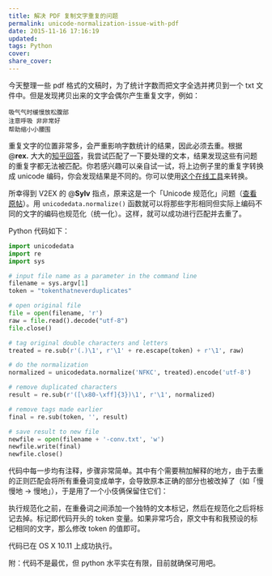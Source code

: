 ```yaml
---
title: 解决 PDF 复制文字重复的问题
permalink: unicode-normalization-issue-with-pdf
date: 2015-11-16 17:16:19
updated:
tags: Python
cover:
share_cover:
---
```


今天整理一些 pdf 格式的文稿时，为了统计字数而把文字全选并拷贝到一个 txt 文件中。但是发现拷贝出来的文字会偶尔产生重复文字，例如：

```
吸⽓气时缓慢放松腹部
注意呼吸 ⾮非常好
帮助缩⼩小腰围
```

重复文字的位置非常多，会严重影响字数统计的结果，因此必须去重。根据 @**rex.** 大大的[知乎回答](http://www.zhihu.com/question/20805225/answer/16273727)，我尝试匹配了一下要处理的文本，结果发现这些有问题的重复字都无法被匹配。你若感兴趣可以亲自试一试，将上边例子里的重复字转换成 unicode 编码，你会发现结果是不同的。你可以使用[这个在线工具](https://r12a.github.io/apps/conversion/)来转换。

所幸得到 V2EX 的 @**Sylv** 指点，原来这是一个「Unicode 规范化」问题（[查看原帖](https://www.v2ex.com/t/236498#r_2632245)）。用 `unicodedata.normalize()` 函数就可以将那些字形相同但实际上编码不同的文字的编码也规范化（统一化）。这样，就可以成功进行匹配并去重了。

Python 代码如下：

```python
import unicodedata
import re
import sys

# input file name as a parameter in the command line
filename = sys.argv[1]
token = "tokenthatneverduplicates"

# open original file
file = open(filename, 'r')
raw = file.read().decode("utf-8")
file.close()

# tag original double characters and letters
treated = re.sub(r'(.)\1', r'\1' + re.escape(token) + r'\1', raw)

# do the normalization
normalized = unicodedata.normalize('NFKC', treated).encode('utf-8')

# remove duplicated characters
result = re.sub(r'([\x80-\xff]{3})\1', r'\1', normalized)

# remove tags made earlier
final = re.sub(token, '', result)

# save result to new file
newfile = open(filename + '-conv.txt', 'w')
newfile.write(final)
newfile.close()
```

代码中每一步均有注释，步骤非常简单。其中有个需要稍加解释的地方，由于去重的正则匹配会将所有重叠词变成单字，会导致原本正确的部分也被改掉了（如「慢慢地 -> 慢地」），于是用了一个小伎俩保留住它们：

执行规范化之前，在重叠词之间添加一个独特的文本标记，然后在规范化之后将标记去掉。标记即代码开头的 token 变量。如果非常巧合，原文中有和我预设的标记相同的文字，那么修改 token 的值即可。

代码已在 OS X 10.11 上成功执行。

附：代码不是最优，但 python 水平实在有限，目前就确保可用吧。